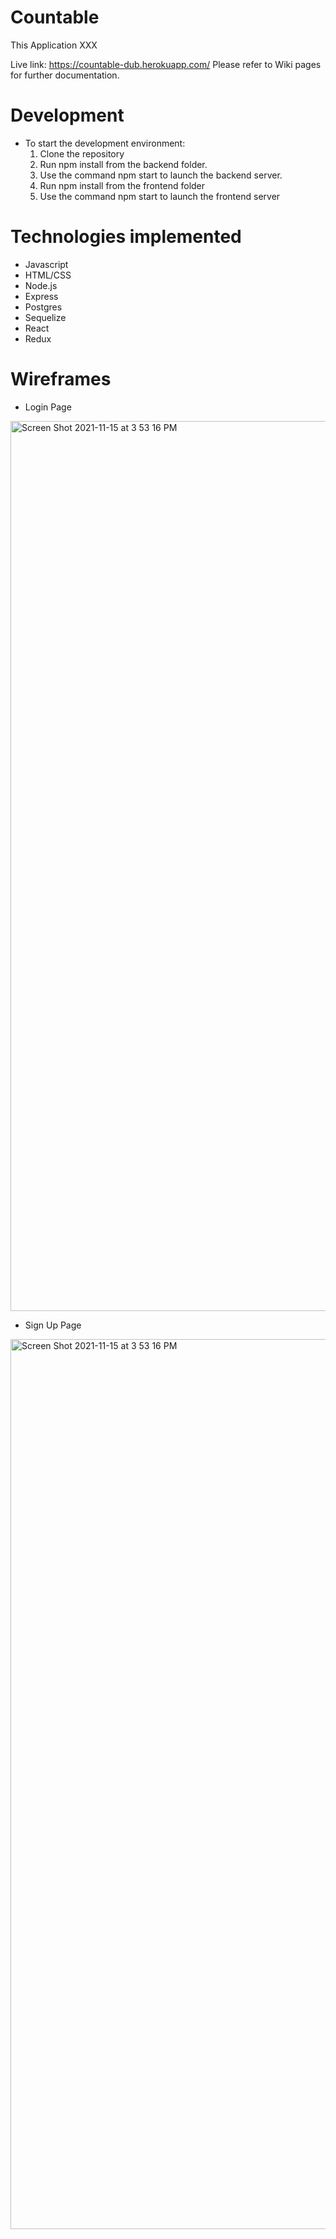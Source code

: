 # Countable
This Application XXX

Live link: https://countable-dub.herokuapp.com/ Please refer to Wiki pages for further documentation.

# Development
* To start the development environment:
  1. Clone the repository
  2. Run npm install from the backend folder.
  3. Use the command npm start to launch the backend server.
  4. Run npm install from the frontend folder
  5. Use the command npm start to launch the frontend server

# Technologies implemented
* Javascript
* HTML/CSS
* Node.js
* Express
* Postgres
* Sequelize
* React
* Redux

# Wireframes

* Login Page
<img width="1424" alt="Screen Shot 2021-11-15 at 3 53 16 PM" src="https://user-images.githubusercontent.com/78274179/141853201-b1ac3f41-ba2d-415a-9c0d-2ec8413d55a8.png">

* Sign Up Page
<img width="1424" alt="Screen Shot 2021-11-15 at 3 53 16 PM" src="https://user-images.githubusercontent.com/78274179/141853299-e53fd926-ac18-4a13-9619-85470937e154.png">
